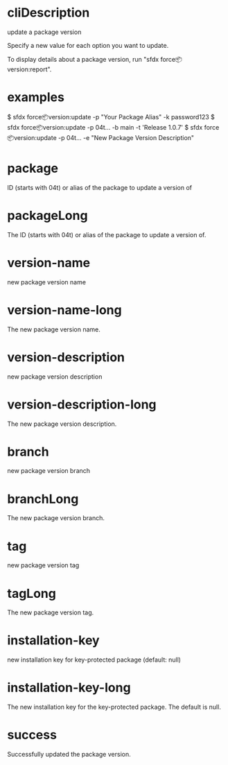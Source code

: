 # cliDescription

update a package version

Specify a new value for each option you want to update.

To display details about a package version, run "sfdx force:package:version:report".

# examples

$ sfdx force:package:version:update -p "Your Package Alias" -k password123
$ sfdx force:package:version:update -p 04t... -b main -t 'Release 1.0.7'
$ sfdx force:package:version:update -p 04t... -e "New Package Version Description"

# package

ID (starts with 04t) or alias of the package to update a version of

# packageLong

The ID (starts with 04t) or alias of the package to update a version of.

# version-name

new package version name

# version-name-long

The new package version name.

# version-description

new package version description

# version-description-long

The new package version description.

# branch

new package version branch

# branchLong

The new package version branch.

# tag

new package version tag

# tagLong

The new package version tag.

# installation-key

new installation key for key-protected package (default: null)

# installation-key-long

The new installation key for the key-protected package. The default is null.

# success

Successfully updated the package version.
